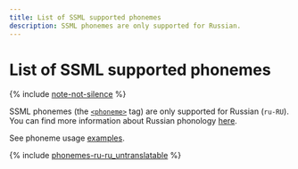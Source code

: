 ```yaml
---
title: List of SSML supported phonemes
description: SSML phonemes are only supported for Russian.
---
```


# List of SSML supported phonemes

{% include [note-not-silence](../../../_includes/speechkit/note-not-silence.md) %}

SSML phonemes (the [`<phoneme>`](ssml.md#phoneme) tag) are only supported for Russian (`ru-RU`).
You can find more information about Russian phonology [here](https://en.wikipedia.org/wiki/Russian_phonology).

See phoneme usage [examples](tts-markup.md#rus-examples).

{% include [phonemes-ru-ru_untranslatable](../../../_includes/speechkit/phonemes-ru-ru_untranslatable.md) %}

